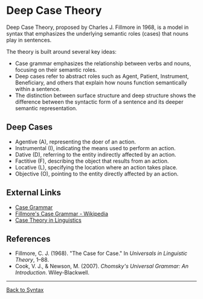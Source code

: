 # Deep Case Theory

Deep Case Theory, proposed by Charles J. Fillmore in 1968, is a model in syntax that emphasizes the underlying semantic roles (cases) that nouns play in sentences.

The theory is built around several key ideas:

- Case grammar emphasizes the relationship between verbs and nouns, focusing on their semantic roles.
- Deep cases refer to abstract roles such as Agent, Patient, Instrument, Beneficiary, and others that explain how nouns function semantically within a sentence.
- The distinction between surface structure and deep structure shows the difference between the syntactic form of a sentence and its deeper semantic representation.


## Deep Cases

- Agentive (A), representing the doer of an action.
- Instrumental (I), indicating the means used to perform an action.
- Dative (D), referring to the entity indirectly affected by an action.
- Factitive (F), describing the object that results from an action.
- Locative (L), specifying the location where an action takes place.
- Objective (O), pointing to the entity directly affected by an action.


## External Links

- [Case Grammar](https://en.wikipedia.org/wiki/Case_grammar)
- [Fillmore's Case Grammar - Wikipedia](https://en.wikipedia.org/wiki/Case_grammar)
- [Case Theory in Linguistics](https://glottopedia.org/wiki/Case_grammar)

## References

- Fillmore, C. J. (1968). "The Case for Case." In *Universals in Linguistic Theory*, 1–88.
- Cook, V. J., & Newson, M. (2007). *Chomsky's Universal Grammar: An Introduction*. Wiley-Blackwell.

---

[Back to Syntax](../README.md)
